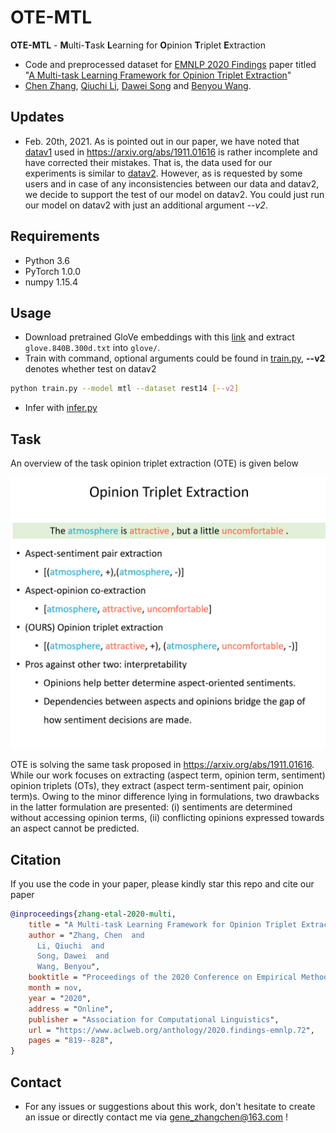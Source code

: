 # OTE-MTL

**OTE-MTL** - **M**ulti-**T**ask **L**earning for **O**pinion **T**riplet **E**xtraction
* Code and preprocessed dataset for [EMNLP 2020 Findings](https://2020.emnlp.org/) paper titled "[A Multi-task Learning Framework for Opinion Triplet Extraction](https://arxiv.org/abs/2010.01512)" 
* [Chen Zhang](https://genezc.github.io), [Qiuchi Li](https://qiuchili.github.io), [Dawei Song](http://cs.bit.edu.cn/szdw/jsml/js/sdw/index.htm) and [Benyou Wang](https://wabyking.github.io/old).

## Updates

* Feb. 20th, 2021. As is pointed out in our paper, we have noted that [datav1](https://github.com/xuuuluuu/SemEval-Triplet-data/tree/master/ASTE-Data-V1-AAAI2020) used in https://arxiv.org/abs/1911.01616 is rather incomplete and have corrected their mistakes. That is, the data used for our experiments is similar to [datav2](https://github.com/xuuuluuu/SemEval-Triplet-data/tree/master/ASTE-Data-V2-EMNLP2020). However, as is requested by some users and in case of any inconsistencies between our data and datav2, we decide to support the test of our model on datav2. You could just run our model on datav2 with just an additional argument *--v2*.

## Requirements

* Python 3.6
* PyTorch 1.0.0
* numpy 1.15.4

## Usage

* Download pretrained GloVe embeddings with this [link](http://nlp.stanford.edu/data/wordvecs/glove.840B.300d.zip) and extract `glove.840B.300d.txt` into `glove/`.
* Train with command, optional arguments could be found in [train.py](/train.py), **--v2** denotes whether test on datav2
```bash
python train.py --model mtl --dataset rest14 [--v2]
```
* Infer with [infer.py](/infer.py)

## Task

An overview of the task opinion triplet extraction (OTE) is given below

![model](/assets/task.png)

 OTE is solving the same task proposed in https://arxiv.org/abs/1911.01616. While our work focuses on extracting (aspect term, opinion term, sentiment) opinion triplets (OTs), they extract (aspect term-sentiment pair, opinion term)s. Owing to the minor difference lying in formulations, two drawbacks in the latter formulation are presented: (i) sentiments are determined without accessing opinion terms, (ii) conflicting opinions expressed towards an aspect cannot be predicted.

## Citation

If you use the code in your paper, please kindly star this repo and cite our paper

```bibtex
@inproceedings{zhang-etal-2020-multi,
    title = "A Multi-task Learning Framework for Opinion Triplet Extraction",
    author = "Zhang, Chen  and
      Li, Qiuchi  and
      Song, Dawei  and
      Wang, Benyou",
    booktitle = "Proceedings of the 2020 Conference on Empirical Methods in Natural Language Processing: Findings",
    month = nov,
    year = "2020",
    address = "Online",
    publisher = "Association for Computational Linguistics",
    url = "https://www.aclweb.org/anthology/2020.findings-emnlp.72",
    pages = "819--828",
}
```

## Contact

* For any issues or suggestions about this work, don't hesitate to create an issue or directly contact me via [gene_zhangchen@163.com](mailto:gene_zhangchen@163.com) !
